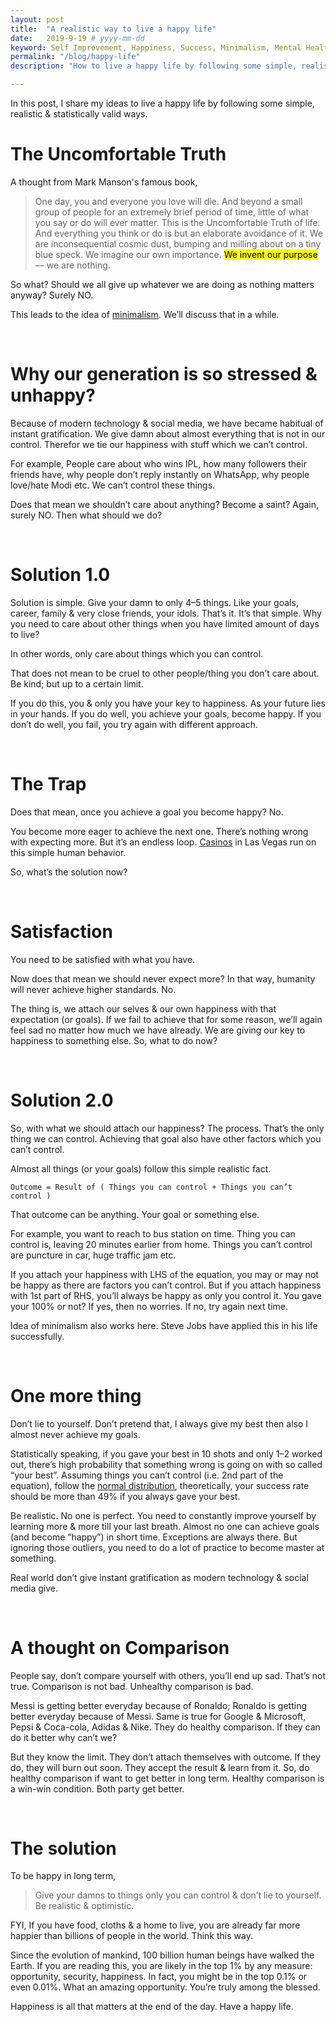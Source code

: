 ```yaml
---
layout: post
title:  "A realistic way to live a happy life"
date:   2019-9-19 # yyyy-mm-dd
keyword: Self Improvement, Happiness, Success, Minimalism, Mental Health, Philosophy
permalink: "/blog/happy-life"
description: "How to live a happy life by following some simple, realistic & statistically valid principles."

---
```


In this post, I share my ideas to live a happy life by following some simple, realistic & statistically valid ways.

# The Uncomfortable Truth

A thought from Mark Manson's famous book,

> One day, you and everyone you love will die. And beyond a small group of people for an extremely brief period of time, 
little of what you say or do will ever matter. This is the Uncomfortable Truth of life. 
And everything you think or do is but an elaborate avoidance of it. 
We are inconsequential cosmic dust, bumping and milling about on a tiny blue speck. We imagine our own importance. 
<mark>We invent our purpose</mark> — we are nothing.

So what? Should we all give up whatever we are doing as nothing matters anyway? Surely NO.

This leads to the idea of <a rel="nofollow" target="_blank" href="https://www.becomingminimalist.com/what-is-minimalism/">minimalism</a>. We’ll discuss that in a while.

<br/>

# Why our generation is so stressed & unhappy?

Because of modern technology & social media, we have became habitual of instant gratification. We give damn about almost everything that is not in our control. Therefor we tie our happiness with stuff which we can’t control.

For example, People care about who wins IPL, how many followers their friends have, why people don’t reply instantly on WhatsApp, why people love/hate Modi etc. We can’t control these things.

Does that mean we shouldn’t care about anything? Become a saint? Again, surely NO. Then what should we do?

<br/>

# Solution 1.0

Solution is simple. Give your damn to only 4–5 things. Like your goals, career, family & very close friends, your idols. That’s it. It’s that simple. Why you need to care about other things when you have limited amount of days to live?

In other words, only care about things which you can control.

That does not mean to be cruel to other people/thing you don’t care about. Be kind; but up to a certain limit.

If you do this, you & only you have your key to happiness. As your future lies in your hands. If you do well, you achieve your goals, become happy. If you don’t do well, you fail, you try again with different approach.

<br/>

# The Trap

Does that mean, once you achieve a goal you become happy? No.

You become more eager to achieve the next one. There’s nothing wrong with expecting more. But it’s an endless loop. <a rel="nofollow" target="_blank" href="https://www.foxnews.com/travel/top-10-secrets-casinos-dont-want-you-to-know">Casinos</a> in Las Vegas run on this simple human behavior.

So, what’s the solution now?

<br/>

# Satisfaction

You need to be satisfied with what you have.

Now does that mean we should never expect more? In that way, humanity will never achieve higher standards. No.

The thing is, we attach our selves & our own happiness with that expectation (or goals). If we fail to achieve that for some reason, we’ll again feel sad no matter how much we have already. We are giving our key to happiness to something else. So, what to do now?

<br/>

# Solution 2.0

So, with what we should attach our happiness? The process. That’s the only thing we can control. Achieving that goal also have other factors which you can’t control.

Almost all things (or your goals) follow this simple realistic fact.

```
Outcome = Result of ( Things you can control + Things you can’t control )
```

That outcome can be anything. Your goal or something else.

For example, you want to reach to bus station on time. Thing you can control is, leaving 20 minutes earlier from home. Things you can’t control are puncture in car, huge traffic jam etc.

If you attach your happiness with LHS of the equation, you may or may not be happy as there are factors you can’t control. But if you attach happiness with 1st part of RHS, you’ll always be happy as only you control it. You gave your 100% or not? If yes, then no worries. If no, try again next time.

Idea of minimalism also works here. Steve Jobs have applied this in his life successfully.

<br/>

# One more thing

Don’t lie to yourself. Don’t pretend that, I always give my best then also I almost never achieve my goals.

Statistically speaking, if you gave your best in 10 shots and only 1–2 worked out, there’s high probability that something wrong is going on with so called “your best”. Assuming things you can’t control (i.e. 2nd part of the equation), follow the <a rel="nofollow" target="_blank" href="https://en.wikipedia.org/wiki/Normal_distribution">normal distribution</a>, theoretically, your success rate should be more than 49% if you always gave your best.

Be realistic. No one is perfect. You need to constantly improve yourself by learning more & more till your last breath. Almost no one can achieve goals (and become “happy”) in short time. Exceptions are always there. But ignoring those outliers, you need to do a lot of practice to become master at something.

Real world don’t give instant gratification as modern technology & social media give.

<br/>

# A thought on Comparison

People say, don’t compare yourself with others, you’ll end up sad. That’s not true. Comparison is not bad. Unhealthy comparison is bad.

Messi is getting better everyday because of Ronaldo; Ronaldo is getting better everyday because of Messi. Same is true for Google & Microsoft, Pepsi & Coca-cola, Adidas & Nike. They do healthy comparison. If they can do it better why can’t we?

But they know the limit. They don’t attach themselves with outcome. If they do, they will burn out soon. They accept the result & learn from it. So, do healthy comparison if want to get better in long term. Healthy comparison is a win-win condition. Both party get better.

<br/>

# The solution

To be happy in long term,

> Give your damns to things only you can control & don’t lie to yourself. Be realistic & optimistic.

FYI, If you have food, cloths & a home to live, you are already far more happier than billions of people in the world. Think this way.

Since the evolution of mankind, 100 billion human beings have walked the Earth. If you are reading this, you are likely in the top 1% by any measure: opportunity, security, happiness. In fact, you might be in the top 0.1% or even 0.01%. What an amazing opportunity. You’re truly among the blessed.

Happiness is all that matters at the end of the day. Have a happy life.
